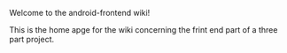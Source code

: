 Welcome to the android-frontend wiki!

This is the home apge for the wiki concerning the frint end part of a three part project.
